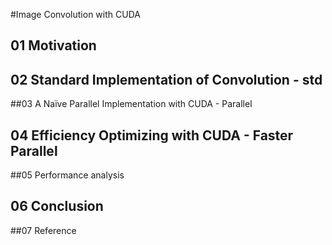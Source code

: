 #Image Convolution with CUDA

## 01 Motivation

## 02 Standard Implementation of Convolution - std

##03 A Naïve Parallel Implementation with CUDA - Parallel

## 04 Efficiency Optimizing with CUDA - Faster Parallel

##05 Performance analysis 

## 06 Conclusion

##07 Reference

